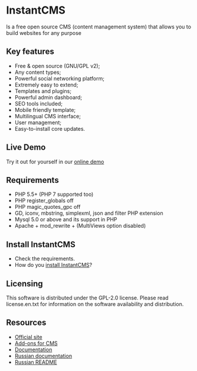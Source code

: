 # InstantCMS

Is a free open source CMS (content management system) that allows you to build websites for any purpose

## Key features

* Free & open source (GNU/GPL v2);
* Any content types;
* Powerful social networking platform;
* Extremely easy to extend;
* Templates and plugins;
* Powerful admin dashboard;
* SEO tools included;
* Mobile friendly template;
* Multilingual CMS interface;
* User management;
* Easy-to-install core updates.

## Live Demo ##

Try it out for yourself in our [online demo](https://demo.instantcms.ru/)

## Requirements ##
* PHP 5.5+ (PHP 7 supported too)
* PHP register_globals off
* PHP magic_quotes_gpc off
* GD, iconv, mbstring, simplexml, json and filter PHP extension
* Mysql 5.0 or above and its support in PHP
* Apache + mod_rewrite + (MultiViews option disabled)

## Install InstantCMS ##

* Check the requirements.
* How do you [install InstantCMS](https://docs.instantcms.ru/en/manual/install)?

## Licensing ##

This software is distributed under the GPL-2.0 license. Please read license.en.txt for information on the software availability and distribution.

## Resources

* [Official site](http://instantcms.ru/)
* [Add-ons for CMS](http://addons.instantcms.ru/)
* [Documentation](https://docs.instantcms.ru/en)
* [Russian documentation](https://docs.instantcms.ru/)
* [Russian README](https://github.com/instantsoft/icms2/blob/master/README.RU.md)
